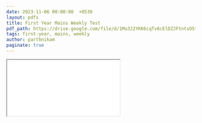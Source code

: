 ```yaml
---
date: 2023-11-06 00:00:00  +0530
layout: pdfs
title: First Year Mains Weekly Test
pdf_path: https://drive.google.com/file/d/1Mu3J2YKK6cqTv6cElDZJFtntsO5tzVLx/preview?usp=sharing
tags: first-year, mains, weekly
author: parthnikam
paginate: true
---
```


<iframe class="embed-pdf" src="{{ page.pdf_path }}#toolbar=0" seamless="seamless" scrolling="no" style="overflow:hidden"></iframe>
